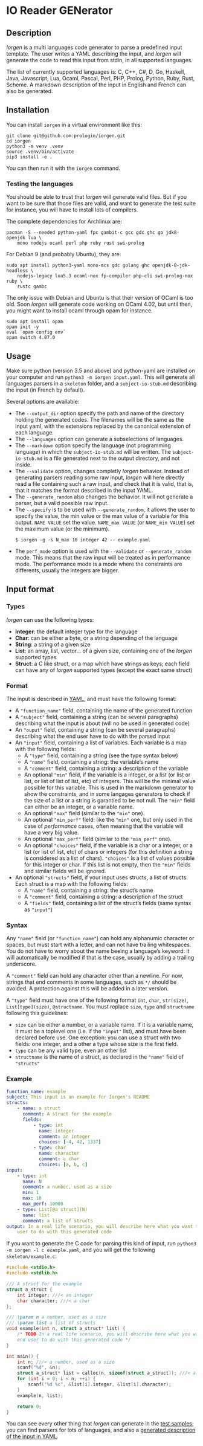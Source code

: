 IO Reader GENerator
===================

## Description

*Iorgen* is a multi languages code generator to parse a predefined input
template. The user writes a YAML describing the input, and *Iorgen* will
generate the code to read this input from stdin, in all supported languages.

The list of currently supported languages is: C, C++, C#, D, Go, Haskell, Java,
Javascript, Lua, Ocaml, Pascal, Perl, PHP, Prolog, Python, Ruby, Rust, Scheme.
A markdown description of the input in English and French can also be
generated.

## Installation

You can install `iorgen` in a virtual environment like this:

```
git clone git@github.com:prologin/iorgen.git
cd iorgen
python3 -m venv .venv
source .venv/bin/activate
pip3 install -e .
```

You can then run it with the `iorgen` command.

### Testing the languages

You should be able to trust that *Iorgen* will generate valid files. But if you
want to be sure that those files are valid, and want to generate the test suite
for instance, you will have to install lots of compilers.

The complete dependencies for Archlinux are:
```shell
pacman -S --needed python-yaml fpc gambit-c gcc gdc ghc go jdk8-openjdk lua \
    mono nodejs ocaml perl php ruby rust swi-prolog
```

For Debian 9 (and probably Ubuntu), they are:
```shell
sudo apt install python3-yaml mono-mcs gdc golang ghc openjdk-8-jdk-headless \
    nodejs-legacy lua5.3 ocaml-nox fp-compiler php-cli swi-prolog-nox ruby \
    rustc gambc
```

The only issue with Debian and Ubuntu is that their version of OCaml is too
old. Soon *Iorgen* will generate code working on OCaml 4.02, but until then,
you might want to install ocaml through opam for instance.

```shell
sudo apt install opam
opam init -y
eval `opam config env`
opam switch 4.07.0
```

## Usage

Make sure python (version 3.5 and above) and python-yaml are installed on your
computer and run `python3 -m iorgen input.yaml`. This will generate all
languages parsers in a `skeleton` folder, and a `subject-io-stub.md` describing
the input (in French by default).

Several options are available:

- The `--output_dir` option specify the path and name of the directory holding
  the generated codes. The filenames will be the same as the input yaml, with
  the extensions replaced by the canonical extension of each language.
- The `--languages` option can generate a subselections of languages.
- The `--markdown` option specify the language (not programming language) in
  which the `subject-io-stub.md` will be written. The `subject-io-stub.md` is a
  file generated next to the output directory, and not inside.
- The `--validate` option, changes completly *Iorgen* behavior. Instead of
  generating parsers reading some raw input, *Iorgen* will here directly read
  a file containing such a raw input, and check that it is valid, that is,
  that it matches the format described in the input YAML.
- The `--generate_random` also changes the behavior. It will not generate a
  parser, but a valid possible raw input.
- The `--specify` is to be used with `--generate_random`, it allows the user
  to specify the value, the min value or the max value of a variable for this
  output. `NAME VALUE` set the value. `NAME_max VALUE` (or `NAME_min VALUE`)
  set the maximum value (or the minimum).
  ```shell
  $ iorgen -g -s N_max 10 integer 42 -- example.yaml
  ```
- The `perf_mode` option is used with the `--validate` or `--generate_random`
  mode. This means that the raw input will be treated as in performance mode.
  The performance mode is a mode where the constraints are differents, usually
  the integers are bigger.


## Input format

### Types

*Iorgen* can use the following types:

- **Integer**: the default integer type for the language
- **Char**: can be either a byte, or a string depending of the language
- **String**: a string of a given size
- **List**: an array, list, vector… of a given size, containing one of the
  *Iorgen* supported types
- **Struct**: a C like struct, or a map which have strings as keys; each field
  can have any of *Iorgen* supported types (except the exact same struct)

### Format

The input is described in [YAML](http://yaml.org/), and must have the following
format:

- A `"function_name"` field, containing the name of the generated function
- A `"subject"` field, containing a string (can be several paragraphs)
  describing what the input is about (will no be used in generated code)
- An `"ouput"` field, containing a string (can be several paragraphs)
  describing what the end user have to do with the parsed input
- An `"input"` field, containing a list of variables. Each variable is a map
  with the following fields:
    - A `"type"` field, containing a string (see the type syntax below)
    - A `"name"` field, containing a string: the variable’s name
    - A `"comment"` field, containing a string: a description of the variable
    - An optional `"min"` field, if the variable is a integer, or a list (or
      list or list, or list of list of list, etc) of integers. This will be
      the minimal value possible for this variable. This is used in the
      markdown generator to show the constraints, and in some langages
      generators to check if the size of a list or a string is garantied to be
      not null. The `"min"` field can either be an integer, or a variable name.
    - An optional `"max"` field (similar to the `"min"` one).
    - An optional `"min_perf"` field: like the `"min"` one, but only used in
      the case of _performance_ cases, often meaning that the variable will
      have a very big value.
    - An optional `"max_perf"` field (similar to the `"min_perf"` one).
    - An optional `"choices"` field, if the variable is a char or a integer, or
      a list (or list of list, etc) of chars or integers (for this definition
      a string is considered as a list of chars). `"choices"` is a list of
      values possible for this integer or char. If this list is not empty,
      then the `"min"` fields and similar fields will be ignored.
- An optional `"structs"` field, if your input uses structs, a list of structs.
  Each struct is a map with the following fields:
    - A `"name"` field, containing a string: the struct’s name
    - A `"comment"` field, containing a string: a description of the struct
    - A `"fields"` field, containing a list of the struct’s fields (same syntax
      as `"input"`)

### Syntax

Any `"name"` field (or `"function_name"`) can hold any alphanumic character or
spaces, but must start with a letter, and can not have trailing whitespaces.
You do not have to worry about the name beeing a language’s keyword: it will
automatically be modified if that is the case, usually by adding a trailing
underscore.

A `"comment"` field can hold any character other than a newline. For now,
strings that end comments in some languages, such as `*/` should be avoided. A
protection against this will be added in a later version.

A `"type"` field must have one of the following format `int`, `char`,
`str(size)`, `List[type](size)`, `@structname`. You must replace `size`, `type`
and `structname` following this guidelines:

- `size` can be either a number, or a variable name. If it is a variable name,
  it must be a toplevel one (i.e. if the `"input"` list), and must have been
  declared before use. One exception: you can use a struct with two fields:
  one integer, and a other a type whose size is the first field.
- `type` can be any valid type, even an other list
- `structname` is the name of a struct, as declared in the `"name"` field of
  `"structs"`

### Example

```yaml
function_name: example
subject: This input is an example for Iorgen's README
structs:
    - name: a struct
      comment: A struct for the example
      fields:
          - type: int
            name: integer
            comment: an integer
            choices: [-4, 42, 1337]
          - type: char
            name: character
            comment: a char
            choices: [a, b, c]
input:
    - type: int
      name: N
      comment: a number, used as a size
      min: 1
      max: 10
      max_perf: 10000
    - type: List[@a struct](N)
      name: list
      comment: a list of structs
output: In a real life scenario, you will describe here what you want the end
    user to do with this generated code
```

If you want to generate the C code for parsing this kind of input, run
`python3 -m iorgen -l c example.yaml`, and you will get the following
`skeleton/example.c`:

```C
#include <stdio.h>
#include <stdlib.h>

/// A struct for the example
struct a_struct {
    int integer; ///< an integer
    char character; ///< a char
};

/// \param n a number, used as a size
/// \param list a list of structs
void example(int n, struct a_struct* list) {
    /* TODO In a real life scenario, you will describe here what you want the
    end user to do with this generated code */
}

int main() {
    int n; ///< a number, used as a size
    scanf("%d", &n);
    struct a_struct* list = calloc(n, sizeof(struct a_struct)); ///< a list of structs
    for (int i = 0; i < n; ++i) {
        scanf("%d %c", &list[i].integer, &list[i].character);
    }
    example(n, list);

    return 0;
}
```

You can see every other thing that _Iorgen_ can generate in the
[test samples](test/samples/example/); you can find parsers for lots of
languages, and also a [generated description of the input in
YAML](test/samples/example/example.en.md).
